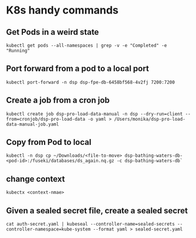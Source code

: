# K8s handy commands

## Get Pods in a weird state

```shell
kubectl get pods --all-namespaces | grep -v -e "Completed" -e "Running"
```

## Port forward from a pod to a local port

```shell
kubectl port-forward -n dsp dsp-fpe-db-6458bf568-4v2fj 7200:7200
```
## Create a job from a cron job

```
kubectl create job dsp-pro-load-data-manual -n dsp --dry-run=client --from=cronjob/dsp-pro-load-data -o yaml > /Users/monika/dsp-pro-load-data-manual-job.yaml
```

## Copy from Pod to local

```
kubectl -n dsp cp ~/Downloads/<file-to-move> dsp-bathing-waters-db-<pod-id>:/fuseki/databases/ds_again.nq.gz -c dsp-bathing-waters-db`
```

## change context

```
kubectx <context-nmae>
```
## Given a sealed secret file, create a sealed secret

```
cat auth-secret.yaml | kubeseal --controller-name=sealed-secrets --controller-namespace=kube-system --format yaml > sealed-secret.yaml
```